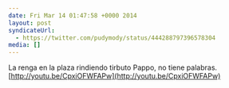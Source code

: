 ```yaml
---
date: Fri Mar 14 01:47:58 +0000 2014
layout: post
syndicateUrl:
  - https://twitter.com/pudymody/status/444288797396578304
media: []
---
```

La renga en la plaza rindiendo tirbuto Pappo, no tiene palabras. [http://youtu.be/CpxiOFWFAPw](http://youtu.be/CpxiOFWFAPw)

